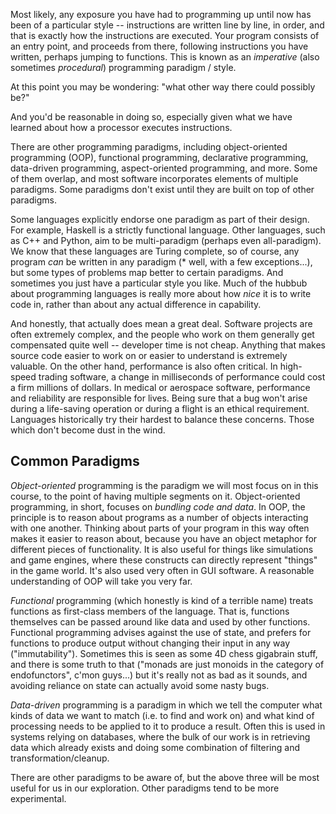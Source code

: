 Most likely, any exposure you have had to programming up until now has been of a particular style -- instructions are written line by line, in order, and that is exactly how the instructions are executed. Your program consists of an entry point, and proceeds from there, following instructions you have written, perhaps jumping to functions. This is known as an *imperative* (also sometimes *procedural*) programming paradigm / style.

At this point you may be wondering:  "what other way there could possibly be?"

And you'd be reasonable in doing so, especially given what we have learned about how a processor executes instructions.

There are other programming paradigms, including object-oriented programming (OOP), functional programming, declarative programming, data-driven programming, aspect-oriented programming, and more. Some of them overlap, and most software incorporates elements of multiple paradigms. Some paradigms don't exist until they are built on top of other paradigms. 

Some languages explicitly endorse one paradigm as part of their design. For example, Haskell is a strictly functional language. Other languages, such as C++ and Python, aim to be multi-paradigm (perhaps even all-paradigm). We know that these languages are Turing complete, so of course, any program *can* be written in any paradigm (* well, with a few exceptions...), but some types of problems map better to certain paradigms. And sometimes you just have a particular style you like. Much of the hubbub about programming languages is really more about how *nice* it is to write code in, rather than about any actual difference in capability. 

And honestly, that actually does mean a great deal. Software projects are often extremely complex, and the people who work on them generally get compensated quite well -- developer time is not cheap. Anything that makes source code easier to work on or easier to understand is extremely valuable. On the other hand, performance is also often critical. In high-speed trading software, a change in milliseconds of performance could cost a firm millions of dollars. In medical or aerospace software, performance and reliability are responsible for lives. Being sure that a bug won't arise during a life-saving operation or during a flight is an ethical requirement. Languages historically try their hardest to balance these concerns. Those which don't become dust in the wind.

## Common Paradigms

*Object-oriented* programming is the paradigm we will most focus on in this course, to the point of having multiple segments on it. Object-oriented programming, in short, focuses on *bundling code and data*. In OOP, the principle is to reason about programs as a number of objects interacting with one another. Thinking about parts of your program in this way often makes it easier to reason about, because you have an object metaphor for different pieces of functionality. It is also useful for things like simulations and game engines, where these constructs can directly represent "things" in the game world. It's also used very often in GUI software. A reasonable understanding of OOP will take you very far.

*Functional* programming (which honestly is kind of a terrible name) treats functions as first-class members of the language. That is, functions themselves can be passed around like data and used by other functions. Functional programming advises against the use of state, and prefers for functions to produce output without changing their input in any way ("immutability"). Sometimes this is seen as some 4D chess gigabrain stuff, and there is some truth to that ("monads are just monoids in the category of endofunctors", c'mon guys...) but it's really not as bad as it sounds, and avoiding reliance on state can actually avoid some nasty bugs. 

*Data-driven* programming is a paradigm in which we tell the computer what kinds of data we want to match (i.e. to find and work on) and what kind of processing needs to be applied to it to produce a result. Often this is used in systems relying on databases, where the bulk of our work is in retrieving data which already exists and doing some combination of filtering and transformation/cleanup.

There are other paradigms to be aware of, but the above three will be most useful for us in our exploration. Other paradigms tend to be more experimental.